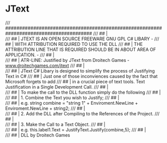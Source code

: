 # JText
/// #######################################################################################
/// ##  |   
/// ##  |   JTEXT IS AN OPEN SOURCE FREEWARE GNU GPL C# LIBARY - 
/// ##  |   WITH ATTRIBUTION REQUIRED TO USE THE DLL
/// ##  |   THE ATTRIBUTION LINE THAT IS REQUIRED SHOULD BE IN ABOUT AREA OF APPLICATION. - 
/// ##  |     
/// ##  |   ATR-LINE: Justified by JText from Droitech Games - www.droitechgames.com/jtext
/// ##  |   
/// ##  |   JText C# Libary is designed to simplify the process of Justifying Text in C#
/// ##  |   Just one of those inconviences caused by the fact that Microsoft forgets to add
/// ##  |   in a crucial piece of text tools. Text Justification in a Single Development Call.
/// ##  |   
/// ##  |   To make the call to the DLL function simply do the following
/// ##  |                
/// ##  |    1. Combine the Text you wish to Justify;
/// ##  |    
/// ##  |    e.g. string combine = "string 1" + Enviroment.NewLine + Enviroment.NewLine + string2;
/// ##  |    
/// ##  |    2. Add the DLL after Compiling to the References of the Project.
/// ##  |    
/// ##  |    3. Make the Call to a Text Object.
/// ##  |    
/// ##  |    e.g. this.label1.Text = JustifyText.Justify(combine,5);
/// ##  |    
/// ##  |    DLL by Droitech Games
